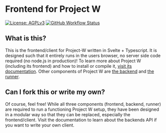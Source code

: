 # Frontend for Project W

[![License: AGPLv3](https://img.shields.io/badge/License-agplv3-yellow.svg)](https://opensource.org/license/agpl-v3)
[![GitHub Workflow Status](https://img.shields.io/github/actions/workflow/status/JulianFP/project-W-runner/ci.yml?branch=main)](https://github.com/JulianFP/project-W-runner/actions/workflows/ci.yml)

## What is this?
This is the frontend/client for Project-W written in Svelte + Typescript. It is designed such that it entirely runs in the users browser, no server side code required (no node.js in production)! To learn more about Project W (including its frontend) and how to install or compile it, [visit its documentation](https://project-w.readthedocs.io). Other components of Project W are [the backend](https://github.com/JulianFP/project-W) and [the runner](https://github.com/JulianFP/project-W-runner).

## Can I fork this or write my own?
Of course, feel free! While all three components (frontend, backend, runner) are required to run a functioning Project W setup, they have been designed in a modular way so that they can be replaced, especially the frontend/client. Visit the documentation to learn about the backends API if you want to write your own client.
